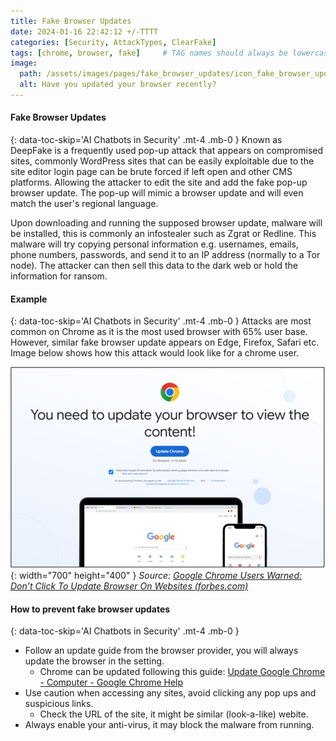 ```yaml
---
title: Fake Browser Updates
date: 2024-01-16 22:42:12 +/-TTTT
categories: [Security, AttackTypes, ClearFake]
tags: [chrome, browser, fake]     # TAG names should always be lowercase
image:
  path: /assets/images/pages/fake_browser_updates/icon_fake_browser_updates.png
  alt: Have you updated your browser recently?
---
```


####  Fake Browser Updates
{: data-toc-skip='AI Chatbots in Security' .mt-4 .mb-0 }
Known as DeepFake is a frequently used pop-up attack that appears on compromised sites, commonly WordPress sites that can be easily exploitable due to the site editor login page can be brute forced if left open and other CMS platforms. Allowing the attacker to edit the site and add the fake pop-up browser update. The pop-up will mimic a browser update and will even match the user's regional language. 

Upon downloading and running the supposed browser update, malware will be installed, this is commonly an infostealer such as Zgrat or Redline. This malware will try copying personal information e.g. usernames, emails, phone numbers, passwords, and send it to an IP address (normally to a Tor node). The attacker can then sell this data to the dark web or hold the information for ransom. 

####  Example
{: data-toc-skip='AI Chatbots in Security' .mt-4 .mb-0 }
Attacks are most common on Chrome as it is the most used browser with 65% user base. However, similar fake browser update appears on Edge, Firefox, Safari etc. Image below shows how this attack would look like for a chrome user. 

![Desktop View](/assets/images/pages/fake_browser_updates/fake_browser_update.png){: width="700" height="400" }
_Source: [Google Chrome Users Warned: Don’t Click To Update Browser On Websites (forbes.com)](https://www.forbes.com/sites/barrycollins/2023/10/19/google-chrome-users-warned-dont-click-to-update-browser-on-websites/)_

####  How to prevent fake browser updates
{: data-toc-skip='AI Chatbots in Security' .mt-4 .mb-0 }
- Follow an update guide from the browser provider, you will always update the browser in the setting.
  + Chrome can be updated following this guide: [Update Google Chrome - Computer - Google Chrome Help](https://support.google.com/chrome/answer/95414?hl=en&co=GENIE.Platform%3DDesktop)
- Use caution when accessing any sites, avoid clicking any pop ups and suspicious links. 
  + Check the URL of the site, it might be similar (look-a-like) webite.
- Always enable your anti-virus, it may block the malware from running.
